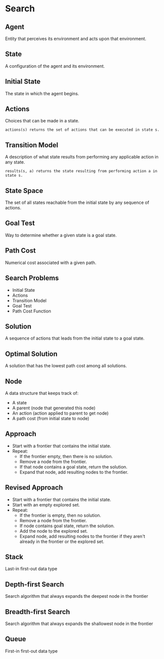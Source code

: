 # Search
## Agent
Entity that perceives its environment and acts upon that environment.
## State
A configuration of the agent and its environment.
## Initial State
The state in which the agent begins.
## Actions
Choices that can be made in a state.
```
actions(s) returns the set of actions that can be executed in state s.
```
## Transition Model
A description of what state results from performing any applicable action in any state.
```
results(s, a) returns the state resulting from performing action a in state s.
```
## State Space
The set of all states reachable from the initial state by any sequence of actions.
## Goal Test
Way to determine whether a given state is a goal state.
## Path Cost
Numerical cost associated with a given path.
## Search Problems
- Initial State
- Actions
- Transition Model
- Goal Test
- Path Cost Function
## Solution
A sequence of actions that leads from the initial state to a goal state.
## Optimal Solution
A solution that has the lowest path cost among all solutions.
## Node
A data structure that keeps track of:
- A state
- A parent (node that generated this node)
- An action (action applied to parent to get node)
- A path cost (from initial state to node)
## Approach
- Start with a frontier that contains the initial state.
- Repeat:
  - If the frontier empty, then there is no solution.
  - Remove a node from the frontier.
  - If that node contains a goal state, return the solution.
  - Expand that node, add resulting nodes to the frontier.
## Revised Approach
- Start with a frontier that contains the initial state.
- Start with an empty explored set.
- Repeat:
  - If the frontier is empty, then no solution.
  - Remove a node from the frontier.
  - If node contains goal state, return the solution.
  - Add the node to the explored set.
  - Expand node, add resulting nodes to the frontier if they aren't already in the frontier or the explored set.
## Stack
Last-in first-out data type
## Depth-first Search
Search algorithm that always expands the deepest node in the frontier
## Breadth-first Search
Search algorithm that always expands the shallowest node in the frontier
## Queue
First-in first-out data type
